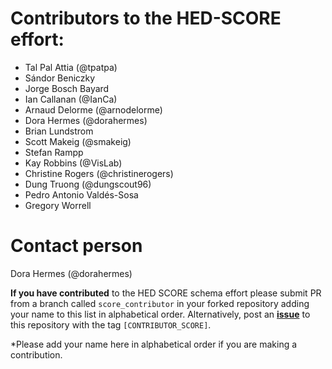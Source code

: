 # Contributors to the HED-SCORE effort:

- Tal Pal Attia (@tpatpa)
- Sándor Beniczky 
- Jorge Bosch Bayard 
- Ian Callanan (@IanCa)
- Arnaud Delorme (@arnodelorme)
- Dora Hermes (@dorahermes)
- Brian Lundstrom 
- Scott Makeig (@smakeig)
- Stefan Rampp 
- Kay Robbins (@VisLab)
- Christine Rogers (@christinerogers)
- Dung Truong (@dungscout96)
- Pedro Antonio Valdés-Sosa 
- Gregory Worrell

# Contact person
Dora Hermes (@dorahermes)

**If you have contributed** to the HED SCORE schema effort please submit PR from a
branch called `score_contributor` in your forked repository adding your name to this list in alphabetical order.
Alternatively, post an [**issue**](https://github.com/hed-standard/hed-schemas/issues) to this repository
with the tag `[CONTRIBUTOR_SCORE]`.

*Please add your name here in alphabetical order if you are making a contribution.



